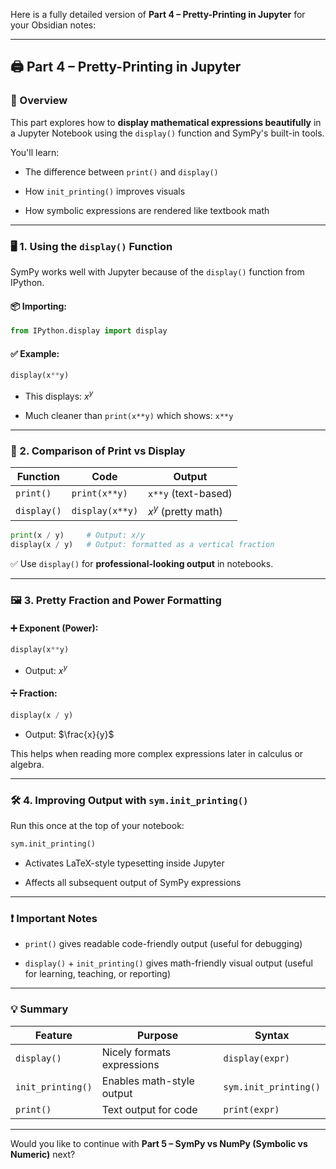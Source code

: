 Here is a fully detailed version of **Part 4 – Pretty-Printing in Jupyter** for your Obsidian notes:

---

## 🖨 Part 4 – Pretty-Printing in Jupyter

### 📌 Overview

This part explores how to **display mathematical expressions beautifully** in a Jupyter Notebook using the `display()` function and SymPy's built-in tools.

You'll learn:

- The difference between `print()` and `display()`
    
- How `init_printing()` improves visuals
    
- How symbolic expressions are rendered like textbook math
    

---

### 🖥️ 1. Using the `display()` Function

SymPy works well with Jupyter because of the `display()` function from IPython.

#### 📦 Importing:

```python
from IPython.display import display
```

#### ✅ Example:

```python
display(x**y)
```

- This displays: $x^y$
    
- Much cleaner than `print(x**y)` which shows: `x**y`
    

---

### 🧾 2. Comparison of Print vs Display

|Function|Code|Output|
|---|---|---|
|`print()`|`print(x**y)`|`x**y` (text-based)|
|`display()`|`display(x**y)`|$x^y$ (pretty math)|

```python
print(x / y)     # Output: x/y
display(x / y)   # Output: formatted as a vertical fraction
```

✅ Use `display()` for **professional-looking output** in notebooks.

---

### 🖼 3. Pretty Fraction and Power Formatting

#### ➕ Exponent (Power):

```python
display(x**y)
```

- Output: $x^y$
    

#### ➗ Fraction:

```python
display(x / y)
```

- Output: $\frac{x}{y}$
    

This helps when reading more complex expressions later in calculus or algebra.

---

### 🛠 4. Improving Output with `sym.init_printing()`

Run this once at the top of your notebook:

```python
sym.init_printing()
```

- Activates LaTeX-style typesetting inside Jupyter
    
- Affects all subsequent output of SymPy expressions
    

---

### ❗ Important Notes

- `print()` gives readable code-friendly output (useful for debugging)
    
- `display()` + `init_printing()` gives math-friendly visual output (useful for learning, teaching, or reporting)
    

---

### 💡 Summary

|Feature|Purpose|Syntax|
|---|---|---|
|`display()`|Nicely formats expressions|`display(expr)`|
|`init_printing()`|Enables math-style output|`sym.init_printing()`|
|`print()`|Text output for code|`print(expr)`|

---

Would you like to continue with **Part 5 – SymPy vs NumPy (Symbolic vs Numeric)** next?